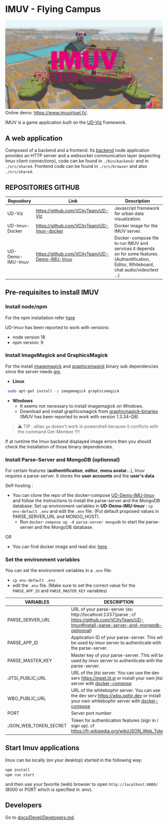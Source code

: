 # IMUV - Flying Campus

![IMUV-Homepage](./img/IMUV_Homepage.png)
Online demo: https://www.imuvirtuel.fr/.

IMUV is a game application built on the [UD-Viz](https://github.com/VCityTeam/UD-Viz) framework.

## A web application
Composed of a backend and a frontend. Its [backend](https://en.wikipedia.org/wiki/Front_end_and_back_end) node application provides an HTTP server and a websocket communication layer (expecting Imuv client connections), code can be found in `./bin/backend/` and in `./src/shared`. Frontend code can be found in `./src/browser` and also `./src/shared`. 

## REPOSITORIES GITHUB

| Repository       | Link                                          | Description                                                                                                                                     |
| ---------------- | --------------------------------------------- | ----------------------------------------------------------------------------------------------------------------------------------------------- |
| UD-Viz           | https://github.com/VCityTeam/UD-Viz           | Javascript framework for urban data visualization.                                                                                              |
| UD-Imuv-Docker   | https://github.com/VCityTeam/UD-Imuv-docker   | Docker image for the IMUV server.                                                                                                               |
| UD-Demo-IMU-Imuv | https://github.com/VCityTeam/UD-Demo-IMU-Imuv | Docker-compose file to run IMUV and services it depends on for some features. (Authentification, Editor, Whiteboard, chat audio/video/text ...) |

## Pre-requisites to install IMUV

### Install node/npm

For the npm installation refer [here](https://github.com/VCityTeam/UD-SV/blob/master/Tools/ToolNpm.md)

UD-Imuv has been reported to work with versions:

- node version 18 
- npm version: 9

### Install ImageMagick and GraphicsMagick

For the install [imagemagick](https://imagemagick.org/index.php) and [graphicsmagick](http://www.graphicsmagick.org/) binary sub dependencies since the server needs [gm](https://www.npmjs.com/package/gm?activeTab=readme).

- **Linux**

```bash
 sudo apt-get install -y imagemagick graphicsmagick
```

- **Windows**
  - It seems not necessary to install imagemagick on Windows.
  - Download and install graphicsmagick from [graphicmagick-binaries](https://sourceforge.net/projects/graphicsmagick/files/graphicsmagick-binaries/) (IMUV has been reported to work with version 1.3.34-Q8)

> ⚠️ TIP : allias `gm` doesn't work in powershell because it conflicts with the command Get-Member !!!!

If at runtime the Imuv backend displayed image errors then you should check the installation of those binary dependencies.

### Install Parse-Server and MongoDB (optionnal)

For certain features (**authentification**, **editor**, **menu avatar**...), Imuv requires a parse-server. It stores the **user accounts** and the **user's data**.

Self-hosting :

- You can clone the repo of the docker-compose [UD-Demo-IMU-Imuv](https://github.com/VCityTeam/UD-Demo-IMU-Imuv) and follow the instructions to install the parse-server and the MongoDB database:
Set up environment variables in **UD-Demo-IMU-Imuv** : `cp env-default .env` and edit the `.env` file. (Put default proposed values in PARSE_SERVER_URL and MONGO_HOST).
  - Run `docker-compose up -d parse-server mongodb` to start the parse-server and the MongoDB database.

OR

- You can find docker image and read doc [here](https://hub.docker.com/r/parseplatform/parse-server).

### Set the environment variables

You can set the environment variables in a `.env` file:

- `cp env-default .env`
- edit the `.env` file. (Make sure to set the correct value for the `PARSE_APP_ID` and `PARSE_MASTER_KEY` variables)

| VARIABLES             | DESCRIPTION                                                                                                                                                                               |
| --------------------- | ----------------------------------------------------------------------------------------------------------------------------------------------------------------------------------------- |
| PARSE_SERVER_URL      | URL of your parse-server (ex: http://localhost:1337/parse ; cf https://github.com/VCityTeam/UD-Imuv#install-parse-server-and-mongodb-optionnal)                                           |
| PARSE_APP_ID          | Application ID of your parse-server. This will be used by imuv server to authenticate with the parse-server.                                                                              |
| PARSE_MASTER_KEY      | Master key of your parse-server. This will be used by imuv server to authenticate with the parse-server.                                                                                  |
| JITSI_PUBLIC_URL      | URL of the jitsi server. You can use the dev serv https://meet.jit.si or install your own jitsi server with [docker-compose](https://github.com/VCityTeam/UD-Demo-IMU-Imuv)               |
| WBO_PUBLIC_URL        | URL of the whitebophir server. You can use the dev serv https://wbo.ophir.dev or install your own whitebophir server with [docker-compose](https://github.com/VCityTeam/UD-Demo-IMU-Imuv) |
| PORT                  | Server port number                                                                                                                                                                        |
| JSON_WEB_TOKEN_SECRET | Token for authentication features (sign in / sign up). cf  https://fr.wikipedia.org/wiki/JSON_Web_Token                                                                                   |

## Start Imuv applications

Imuv can be locally (on your desktop) started in the following way:

```
npm install
npm run start
```

and then use your favorite (web) browser to open
`http://localhost:8000/` (8000 or PORT which is specified in .env).


## Developers 

Go to [docs/Devel/Developers.md](./docs/Devel/developers.md).

